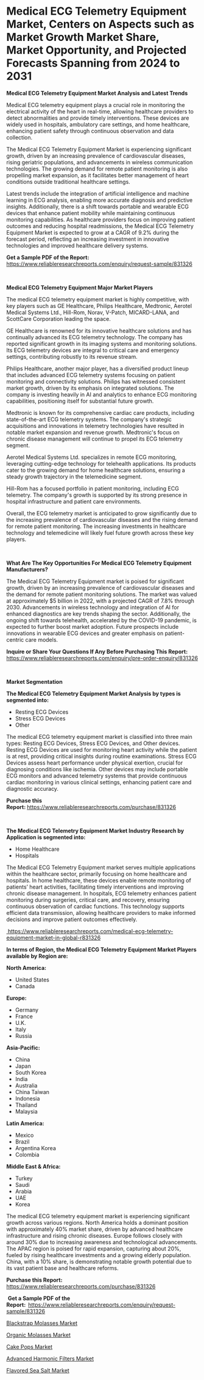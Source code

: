 <p><h1>Medical ECG Telemetry Equipment Market, Centers on Aspects such as Market Growth Market Share, Market Opportunity, and Projected Forecasts Spanning from 2024 to 2031</h1></p><p><strong>Medical ECG Telemetry Equipment Market Analysis and Latest Trends</strong></p>
<p><p>Medical ECG telemetry equipment plays a crucial role in monitoring the electrical activity of the heart in real-time, allowing healthcare providers to detect abnormalities and provide timely interventions. These devices are widely used in hospitals, ambulatory care settings, and home healthcare, enhancing patient safety through continuous observation and data collection.</p><p>The Medical ECG Telemetry Equipment Market is experiencing significant growth, driven by an increasing prevalence of cardiovascular diseases, rising geriatric populations, and advancements in wireless communication technologies. The growing demand for remote patient monitoring is also propelling market expansion, as it facilitates better management of heart conditions outside traditional healthcare settings.</p><p>Latest trends include the integration of artificial intelligence and machine learning in ECG analysis, enabling more accurate diagnosis and predictive insights. Additionally, there is a shift towards portable and wearable ECG devices that enhance patient mobility while maintaining continuous monitoring capabilities. As healthcare providers focus on improving patient outcomes and reducing hospital readmissions, the Medical ECG Telemetry Equipment Market is expected to grow at a CAGR of 9.2% during the forecast period, reflecting an increasing investment in innovative technologies and improved healthcare delivery systems.</p></p>
<p><strong>Get a Sample PDF of the Report:&nbsp;</strong> <a href="https://www.reliableresearchreports.com/enquiry/request-sample/831326?utm_campaign=13&utm_medium=2&utm_source=Github&utm_content=ia&utm_term=08102024&utm_id=medical-ecg-telemetry-equipment">https://www.reliableresearchreports.com/enquiry/request-sample/831326</a></p>
<p>&nbsp;</p>
<p><strong>Medical ECG Telemetry Equipment Major Market Players</strong></p>
<p><p>The medical ECG telemetry equipment market is highly competitive, with key players such as GE Healthcare, Philips Healthcare, Medtronic, Aerotel Medical Systems Ltd., Hill-Rom, Norav, V-Patch, MICARD-LANA, and ScottCare Corporation leading the space. </p><p>GE Healthcare is renowned for its innovative healthcare solutions and has continually advanced its ECG telemetry technology. The company has reported significant growth in its imaging systems and monitoring solutions. Its ECG telemetry devices are integral to critical care and emergency settings, contributing robustly to its revenue stream.</p><p>Philips Healthcare, another major player, has a diversified product lineup that includes advanced ECG telemetry systems focusing on patient monitoring and connectivity solutions. Philips has witnessed consistent market growth, driven by its emphasis on integrated solutions. The company is investing heavily in AI and analytics to enhance ECG monitoring capabilities, positioning itself for substantial future growth.</p><p>Medtronic is known for its comprehensive cardiac care products, including state-of-the-art ECG telemetry systems. The company's strategic acquisitions and innovations in telemetry technologies have resulted in notable market expansion and revenue growth. Medtronic's focus on chronic disease management will continue to propel its ECG telemetry segment.</p><p>Aerotel Medical Systems Ltd. specializes in remote ECG monitoring, leveraging cutting-edge technology for telehealth applications. Its products cater to the growing demand for home healthcare solutions, ensuring a steady growth trajectory in the telemedicine segment.</p><p>Hill-Rom has a focused portfolio in patient monitoring, including ECG telemetry. The company's growth is supported by its strong presence in hospital infrastructure and patient care environments.</p><p>Overall, the ECG telemetry market is anticipated to grow significantly due to the increasing prevalence of cardiovascular diseases and the rising demand for remote patient monitoring. The increasing investments in healthcare technology and telemedicine will likely fuel future growth across these key players.</p></p>
<p>&nbsp;</p>
<p><strong>What Are The Key Opportunities For Medical ECG Telemetry Equipment Manufacturers?</strong></p>
<p><p>The Medical ECG Telemetry Equipment market is poised for significant growth, driven by an increasing prevalence of cardiovascular diseases and the demand for remote patient monitoring solutions. The market was valued at approximately $5 billion in 2022, with a projected CAGR of 7.8% through 2030. Advancements in wireless technology and integration of AI for enhanced diagnostics are key trends shaping the sector. Additionally, the ongoing shift towards telehealth, accelerated by the COVID-19 pandemic, is expected to further boost market adoption. Future prospects include innovations in wearable ECG devices and greater emphasis on patient-centric care models.</p></p>
<p><strong>Inquire or Share Your Questions If Any Before Purchasing This Report:</strong> <a href="https://www.reliableresearchreports.com/enquiry/pre-order-enquiry/831326?utm_campaign=13&utm_medium=2&utm_source=Github&utm_content=ia&utm_term=08102024&utm_id=medical-ecg-telemetry-equipment">https://www.reliableresearchreports.com/enquiry/pre-order-enquiry/831326</a></p>
<p>&nbsp;</p>
<p><strong>Market Segmentation</strong></p>
<p><strong>The Medical ECG Telemetry Equipment Market Analysis by types is segmented into:</strong></p>
<p><ul><li>Resting ECG Devices</li><li>Stress ECG Devices</li><li>Other</li></ul></p>
<p><p>The medical ECG telemetry equipment market is classified into three main types: Resting ECG Devices, Stress ECG Devices, and Other devices. Resting ECG Devices are used for monitoring heart activity while the patient is at rest, providing critical insights during routine examinations. Stress ECG Devices assess heart performance under physical exertion, crucial for diagnosing conditions like ischemia. Other devices may include portable ECG monitors and advanced telemetry systems that provide continuous cardiac monitoring in various clinical settings, enhancing patient care and diagnostic accuracy.</p></p>
<p><strong>Purchase this Report:&nbsp;</strong><a href="https://www.reliableresearchreports.com/purchase/831326?utm_campaign=13&utm_medium=2&utm_source=Github&utm_content=ia&utm_term=08102024&utm_id=medical-ecg-telemetry-equipment">https://www.reliableresearchreports.com/purchase/831326</a></p>
<p>&nbsp;</p>
<p><strong>The Medical ECG Telemetry Equipment Market Industry Research by Application is segmented into:</strong></p>
<p><ul><li>Home Healthcare</li><li>Hospitals</li></ul></p>
<p><p>The Medical ECG Telemetry Equipment market serves multiple applications within the healthcare sector, primarily focusing on home healthcare and hospitals. In home healthcare, these devices enable remote monitoring of patients’ heart activities, facilitating timely interventions and improving chronic disease management. In hospitals, ECG telemetry enhances patient monitoring during surgeries, critical care, and recovery, ensuring continuous observation of cardiac functions. This technology supports efficient data transmission, allowing healthcare providers to make informed decisions and improve patient outcomes effectively.</p></p>
<p><a href="https://www.reliableresearchreports.com/medical-ecg-telemetry-equipment-market-in-global-r831326?utm_campaign=13&utm_medium=2&utm_source=Github&utm_content=ia&utm_term=08102024&utm_id=medical-ecg-telemetry-equipment">&nbsp;https://www.reliableresearchreports.com/medical-ecg-telemetry-equipment-market-in-global-r831326</a></p>
<p><strong>In terms of Region, the Medical ECG Telemetry Equipment Market Players available by Region are:</strong></p>
<p>
    <p> <strong> North America: </strong>
        <ul>
            <li>United States</li>
            <li>Canada</li>
        </ul>
        </p> 
    <p> <strong> Europe: </strong>
        <ul>
            <li>Germany</li>
            <li>France</li>
            <li>U.K.</li>
            <li>Italy</li>
            <li>Russia</li>
        </ul>
        </p> 
    <p> <strong> Asia-Pacific: </strong>
        <ul>
            <li>China</li>
            <li>Japan</li>
            <li>South Korea</li>
            <li>India</li>
            <li>Australia</li>
            <li>China Taiwan</li>
            <li>Indonesia</li>
            <li>Thailand</li>
            <li>Malaysia</li>
        </ul>
        </p> 
    <p> <strong> Latin America: </strong>
        <ul>
            <li>Mexico</li>
            <li>Brazil</li>
            <li>Argentina Korea</li>
            <li>Colombia</li>
        </ul>
        </p> 
    <p> <strong> Middle East & Africa: </strong>
        <ul>
            <li>Turkey</li>
            <li>Saudi</li>
            <li>Arabia</li>
            <li>UAE</li>
            <li>Korea</li>
        </ul>
    </p>
    </p>
<p><p>The medical ECG telemetry equipment market is experiencing significant growth across various regions. North America holds a dominant position with approximately 40% market share, driven by advanced healthcare infrastructure and rising chronic diseases. Europe follows closely with around 30% due to increasing awareness and technological advancements. The APAC region is poised for rapid expansion, capturing about 20%, fueled by rising healthcare investments and a growing elderly population. China, with a 10% share, is demonstrating notable growth potential due to its vast patient base and healthcare reforms.</p></p>
<p><strong>Purchase this Report: </strong><a href="https://www.reliableresearchreports.com/purchase/831326?utm_campaign=13&utm_medium=2&utm_source=Github&utm_content=ia&utm_term=08102024&utm_id=medical-ecg-telemetry-equipment">https://www.reliableresearchreports.com/purchase/831326</a></p>
<p>&nbsp;<strong>Get a Sample PDF of the Report:&nbsp;&nbsp;</strong><a href="https://www.reliableresearchreports.com/enquiry/request-sample/831326?utm_campaign=13&utm_medium=2&utm_source=Github&utm_content=ia&utm_term=08102024&utm_id=medical-ecg-telemetry-equipment">https://www.reliableresearchreports.com/enquiry/request-sample/831326</a></p>
<p><strong></strong></p>
<p><p><a href="https://issuu.com/reportprime-2/docs/blackstrap-molasses-market-size-203_fbc9dfc569a3f9?utm_campaign=13&utm_medium=2&utm_source=Github&utm_content=ia&utm_term=08102024&utm_id=medical-ecg-telemetry-equipment">Blackstrap Molasses Market</a></p><p><a href="https://issuu.com/reportprime-2/docs/organic-molasses-market-size-2030.p_22853fd4cd0673?utm_campaign=13&utm_medium=2&utm_source=Github&utm_content=ia&utm_term=08102024&utm_id=medical-ecg-telemetry-equipment">Organic Molasses Market</a></p><p><a href="https://www.linkedin.com/pulse/competitive-intelligence-cake-pops-market-key-players-strategies-122jf?utm_campaign=13&utm_medium=2&utm_source=Github&utm_content=ia&utm_term=08102024&utm_id=medical-ecg-telemetry-equipment">Cake Pops Market</a></p><p><a href="https://github.com/MariaWashington76/Market-Research-Report-List-1/blob/main/advanced-harmonic-filters-market.md?utm_campaign=13&utm_medium=2&utm_source=Github&utm_content=ia&utm_term=08102024&utm_id=medical-ecg-telemetry-equipment">Advanced Harmonic Filters Market</a></p><p><a href="https://www.linkedin.com/pulse/strategic-market-insights-global-flavored-sea-salt-2024-2031-fmlyf?utm_campaign=13&utm_medium=2&utm_source=Github&utm_content=ia&utm_term=08102024&utm_id=medical-ecg-telemetry-equipment">Flavored Sea Salt Market</a></p></p>